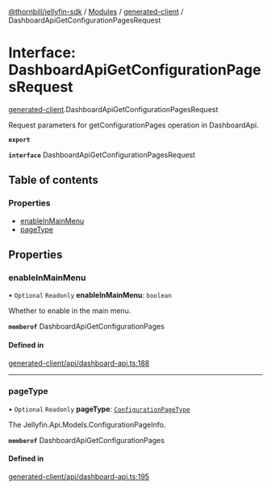 [@thornbill/jellyfin-sdk](../README.md) / [Modules](../modules.md) / [generated-client](../modules/generated_client.md) / DashboardApiGetConfigurationPagesRequest

# Interface: DashboardApiGetConfigurationPagesRequest

[generated-client](../modules/generated_client.md).DashboardApiGetConfigurationPagesRequest

Request parameters for getConfigurationPages operation in DashboardApi.

**`export`**

**`interface`** DashboardApiGetConfigurationPagesRequest

## Table of contents

### Properties

- [enableInMainMenu](generated_client.DashboardApiGetConfigurationPagesRequest.md#enableinmainmenu)
- [pageType](generated_client.DashboardApiGetConfigurationPagesRequest.md#pagetype)

## Properties

### enableInMainMenu

• `Optional` `Readonly` **enableInMainMenu**: `boolean`

Whether to enable in the main menu.

**`memberof`** DashboardApiGetConfigurationPages

#### Defined in

[generated-client/api/dashboard-api.ts:188](https://github.com/thornbill/jellyfin-sdk-typescript/blob/03092f3/src/generated-client/api/dashboard-api.ts#L188)

___

### pageType

• `Optional` `Readonly` **pageType**: [`ConfigurationPageType`](../enums/generated_client.ConfigurationPageType.md)

The Jellyfin.Api.Models.ConfigurationPageInfo.

**`memberof`** DashboardApiGetConfigurationPages

#### Defined in

[generated-client/api/dashboard-api.ts:195](https://github.com/thornbill/jellyfin-sdk-typescript/blob/03092f3/src/generated-client/api/dashboard-api.ts#L195)
